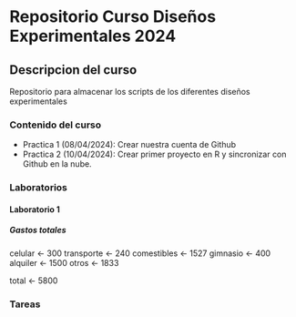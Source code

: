 # Repositorio Curso Diseños Experimentales 2024

## Descripcion del curso
Repositorio para almacenar los scripts de los diferentes diseños experimentales

### Contenido del curso

+ Practica 1 (08/04/2024): Crear nuestra cuenta de Github
+ Practica 2 (10/04/2024): Crear primer proyecto en R y sincronizar con Github en la nube.


### Laboratorios 

#### Laboratorio 1 
##### Gastos totales

celular <- 300
transporte <- 240
comestibles <- 1527
gimnasio <- 400
alquiler <- 1500
otros <- 1833

total <- 5800


### Tareas
